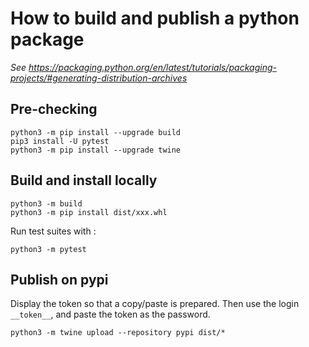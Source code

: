 # How to build and publish a python package

_See https://packaging.python.org/en/latest/tutorials/packaging-projects/#generating-distribution-archives_

## Pre-checking

```shell
python3 -m pip install --upgrade build
pip3 install -U pytest
python3 -m pip install --upgrade twine
```

## Build and install locally

```shell
python3 -m build
python3 -m pip install dist/xxx.whl
```

Run test suites with :

```shell
python3 -m pytest
```

## Publish on pypi

Display the token so that a copy/paste is prepared. Then use the login `__token__`, and paste the token as the password.

```shell
python3 -m twine upload --repository pypi dist/*
```
